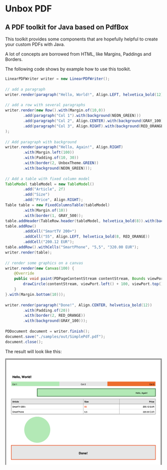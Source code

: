 
# Unbox PDF

## A PDF toolkit for Java based on PdfBox

This toolkit provides some components that are hopefully helpful to create your custom PDFs with Java.

A lot of concepts are borrowed from HTML, like Margins, Paddings and Borders. 

The following code shows by example how to use this toolkit.


```Java
LinearPDFWriter writer = new LinearPDFWriter();

// add a paragraph
writer.render(paragraph("Hello, World!", Align.LEFT, helvetica_bold(12)));

// add a row with several paragraphs
writer.render(new Row().with(Margin.of(10,0))
        .add(paragraph("Col 1").with(background(NEON_GREEN)))
        .add(paragraph("Col 2", Align.CENTER).with(background(GRAY_100)))
        .add(paragraph("Col 3", Align.RIGHT).with(background(RED_ORANGE.brighter())))
);

// Add paragraph with background
writer.render(paragraph("Hello, Again!", Align.RIGHT)
        .with(Margin.left(100))
        .with(Padding.of(10, 30))
        .with(border(2, UnboxTheme.GREEN))
        .with(background(NEON_GREEN)));

// Add a table with fixed column model
TableModel tableModel = new TableModel()
        .add("Article", 2f)
        .add("Size")
        .add("Price", Align.RIGHT);
Table table = new FixedColumnsTable(tableModel)
        .with(Margin.of(10))
        .with(border(1, GRAY_500));
table.addHeader(TableRow.header(tableModel, helvetica_bold(8)).with(background(GRAY_100)));
table.addRow()
        .addCell("SmartTV 200+")
        .addCell("55", Align.LEFT, helvetica_bold(8, RED_ORANGE))
        .addCell("200.12 EUR");
table.addRow().withCells("SmartPhone", "5,5", "320.00 EUR");
writer.render(table);

// render some graphics on a canvas
writer.render(new Canvas(100) {
    @Override
    public void paint(PDPageContentStream contentStream, Bounds viewPort) throws IOException {
        drawCircle(contentStream, viewPort.left() + 100, viewPort.top() -50, 50, NEON_GREEN);
    }
}.with(Margin.bottom(10)));

writer.render(paragraph("Done!", Align.CENTER, helvetica_bold(12))
        .with(Padding.of(20))
        .with(border(2, RED_ORANGE))
        .with(background(GRAY_100)));

PDDocument document = writer.finish();
document.save("./samples/out/SimplePdf.pdf");
document.close();
```

The result will look like this:

![sample pdf](./docs/SamplePdf_1.png)